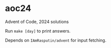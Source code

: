 # aoc24
Advent of Code, 2024 solutions

Run `make [day]` to print answers.

Depends on `IAmRasputin/advent` for input fetching.
